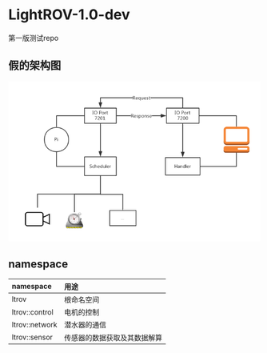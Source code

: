 # LightROV-1.0-dev
第一版测试repo

## 假的架构图
!["假的架构图"](./images/架构图.png)

## namespace
| namespace       | 用途 |
| :------------   | :----- |
| ltrov           | 根命名空间 |
| ltrov::control  | 电机的控制 |
| ltrov::network  | 潜水器的通信 |
| ltrov::sensor   | 传感器的数据获取及其数据解算 |